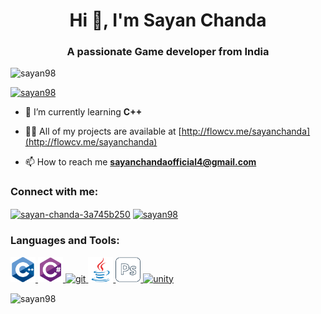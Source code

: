 <h1 align="center">Hi 👋, I'm Sayan Chanda</h1>
<h3 align="center">A passionate Game developer from India</h3>

<p align="left"> <img src="https://komarev.com/ghpvc/?username=sayan98&label=Profile%20views&color=0e75b6&style=flat" alt="sayan98" /> </p>

<p align="left"> <a href="https://github.com/ryo-ma/github-profile-trophy"><img src="https://github-profile-trophy.vercel.app/?username=sayan98" alt="sayan98" /></a> </p>

- 🌱 I’m currently learning **C++**

- 👨‍💻 All of my projects are available at [http://flowcv.me/sayanchanda](http://flowcv.me/sayanchanda)

- 📫 How to reach me **sayanchandaofficial4@gmail.com**

<h3 align="left">Connect with me:</h3>
<p align="left">
<a href="https://linkedin.com/in/sayan-chanda-3a745b250" target="blank"><img align="center" src="https://raw.githubusercontent.com/rahuldkjain/github-profile-readme-generator/master/src/images/icons/Social/linked-in-alt.svg" alt="sayan-chanda-3a745b250" height="30" width="40" /></a>
<a href="https://www.leetcode.com/sayan98" target="blank"><img align="center" src="https://raw.githubusercontent.com/rahuldkjain/github-profile-readme-generator/master/src/images/icons/Social/leet-code.svg" alt="sayan98" height="30" width="40" /></a>
</p>

<h3 align="left">Languages and Tools:</h3>
<p align="left"> <a href="https://www.w3schools.com/cpp/" target="_blank" rel="noreferrer"> <img src="https://raw.githubusercontent.com/devicons/devicon/master/icons/cplusplus/cplusplus-original.svg" alt="cplusplus" width="40" height="40"/> </a> <a href="https://www.w3schools.com/cs/" target="_blank" rel="noreferrer"> <img src="https://raw.githubusercontent.com/devicons/devicon/master/icons/csharp/csharp-original.svg" alt="csharp" width="40" height="40"/> </a> <a href="https://git-scm.com/" target="_blank" rel="noreferrer"> <img src="https://www.vectorlogo.zone/logos/git-scm/git-scm-icon.svg" alt="git" width="40" height="40"/> </a> <a href="https://www.java.com" target="_blank" rel="noreferrer"> <img src="https://raw.githubusercontent.com/devicons/devicon/master/icons/java/java-original.svg" alt="java" width="40" height="40"/> </a> <a href="https://www.photoshop.com/en" target="_blank" rel="noreferrer"> <img src="https://raw.githubusercontent.com/devicons/devicon/master/icons/photoshop/photoshop-line.svg" alt="photoshop" width="40" height="40"/> </a> <a href="https://unity.com/" target="_blank" rel="noreferrer"> <img src="https://www.vectorlogo.zone/logos/unity3d/unity3d-icon.svg" alt="unity" width="40" height="40"/> </a> </p>

<p><img align="center" src="https://github-readme-stats.vercel.app/api/top-langs?username=sayan98&show_icons=true&locale=en&layout=compact" alt="sayan98" /></p>
